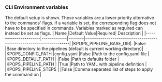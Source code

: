 ### CLI Environment variables

The default setup is shown. These variables are a lower priority alternative to the commands' flags. If a variable is set, the corresponding flag does not have to be specified in commands. Variables marked as required can instead be set as flags.
|         Name          |Default Value|Required|                             Description                              |
|-----------------------|-------------|--------|----------------------------------------------------------------------|
|KPOPS_PIPELINE_BASE_DIR|.            |False   |Base directory to the pipelines (default is current working directory)|
|KPOPS_CONFIG_PATH      |config.yaml  |False   |Path to the config.yaml file                                          |
|KPOPS_DEFAULT_PATH     |             |False   |Path to defaults folder                                               |
|KPOPS_PIPELINE_PATH    |             |True    |Path to YAML with pipeline definition                                 |
|KPOPS_PIPELINE_STEPS   |             |False   |Comma separated list of steps to apply the command on                 |
